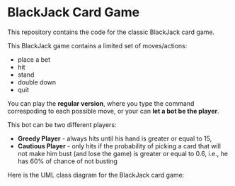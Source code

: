BlackJack Card Game
=========

This repository contains the code for the classic BlackJack card game.

This BlackJack game contains a limited set of moves/actions:
* place a bet
* hit
* stand
* double down
* quit

You can play the **regular version**, where you type the command correspoding to each possible move, or your can **let a bot be the player**.

This bot can be two different players:
* **Greedy Player** - always hits until his hand is greater or equal to 15,
* **Cautious Player** - only hits if the probability of picking a card that will not make him bust (and lose the game) is greater or equal to 0.6, i.e., he has 60% of chance of not busting


Here is the UML class diagram for the BlackJack card game:

[id]: https://github.com/carolinabento/blackJack/blob/master/imgs/blackJackUML.png  "Optional title attribute"
